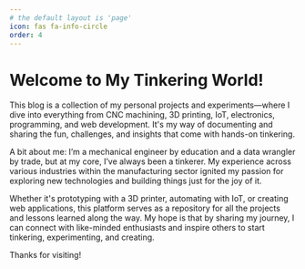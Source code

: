 ```yaml
---
# the default layout is 'page'
icon: fas fa-info-circle
order: 4
---
```


# Welcome to My Tinkering World!

This blog is a collection of my personal projects and experiments—where I dive into everything from CNC machining, 3D printing, IoT, electronics, programming, and web development. It's my way of documenting and sharing the fun, challenges, and insights that come with hands-on tinkering.

A bit about me: I’m a mechanical engineer by education and a data wrangler by trade, but at my core, I’ve always been a tinkerer. My experience across various industries within the manufacturing sector ignited my passion for exploring new technologies and building things just for the joy of it.

Whether it's prototyping with a 3D printer, automating with IoT, or creating web applications, this platform serves as a repository for all the projects and lessons learned along the way. My hope is that by sharing my journey, I can connect with like-minded enthusiasts and inspire others to start tinkering, experimenting, and creating.

Thanks for visiting!
